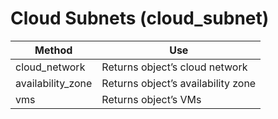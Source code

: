 # Cloud Subnets (cloud\_subnet)

| Method             | Use                                |
| ------------------ | ---------------------------------- |
| cloud\_network     | Returns object’s cloud network     |
| availability\_zone | Returns object’s availability zone |
| vms                | Returns object’s VMs               |
